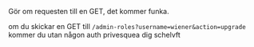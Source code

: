 
Gör om requesten till en GET, det kommer funka.

om du skickar en GET till `/admin-roles?username=wiener&action=upgrade` kommer du utan någon auth privesquea dig schelvft
